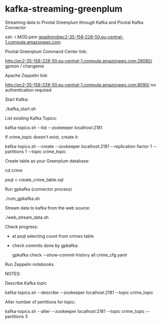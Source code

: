 # kafka-streaming-greenplum
Streaming data to Pivotal Greenplum through Kafka and Pivotal Kafka Connector

ssh -i MOD.pem gpadmin@ec2-35-158-228-50.eu-central-1.compute.amazonaws.com

Pivotal Greenplum Command Center link:

http://ec2-35-158-228-50.eu-central-1.compute.amazonaws.com:28080/
gpmon / changeme

Apache Zeppelin link:

http://ec2-35-158-228-50.eu-central-1.compute.amazonaws.com:8090/
no authentication required

Start Kafka:

./kafka_start.sh

List existing Kafka Topics:

kafka-topics.sh --list --zookeeper localhost:2181

If crime_topic doesn't exist, create it:

kafka-topics.sh --create --zookeeper localhost:2181 --replication-factor 1 --partitions 1 --topic crime_topic

Create table as your Greenplum database:

cd crime

psql < create_crime_table.sql

Run gpkafka (connector process)

./rum_gpkafka.sh

Stream data to kafka from the web source:

./web_stream_data.sh

Check progress:
- at psql selecting count from crimes table
- check commits done by gpkafka:
  
  gpkafka check --show-commit-history all crime_cfg.yaml
 
 Run Zeppelin notebooks.






NOTES:

Describe Kafka topic

kafka-topics.sh --describe --zookeeper localhost:2181 --topic crime_topic

Alter number of pertitions for topic:

kafka-topics.sh --alter --zookeeper localhost:2181 --topic crime_topic --partitions 3


